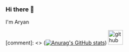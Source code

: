 ### Hi there 👋

I'm Aryan 

[comment]: <> ([![Anurag's GitHub stats](https://github-readme-stats.vercel.app/api?username=AryanKansagara)](https://github.com/anuraghazra/github-readme-stats))
[<img src='https://cdn.jsdelivr.net/npm/simple-icons@3.0.1/icons/github.svg' alt='github' height='40'>](https://github.com/AryanKansagara)  
